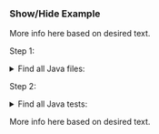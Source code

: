 
### Show/Hide Example

More info here based on desired text.

Step 1:
<details><summary>Find all Java files:</summary>
<p><pre>find . -name "*.java</pre></p></details>

Step 2:
<details><summary>Find all Java tests:</summary>
<p><pre>find . -name "*Test.java</pre></p></details>

More info here based on desired text.
